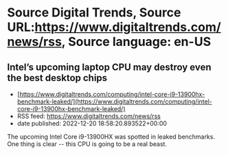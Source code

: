 # Source Digital Trends, Source URL:https://www.digitaltrends.com/news/rss, Source language: en-US

## Intel’s upcoming laptop CPU may destroy even the best desktop chips
 - [https://www.digitaltrends.com/computing/intel-core-i9-13900hx-benchmark-leaked/](https://www.digitaltrends.com/computing/intel-core-i9-13900hx-benchmark-leaked/)
 - RSS feed: https://www.digitaltrends.com/news/rss
 - date published: 2022-12-20 18:58:20.893522+00:00

The upcoming Intel Core i9-13900HX was spotted in leaked benchmarks. One thing is clear -- this CPU is going to be a real beast.
